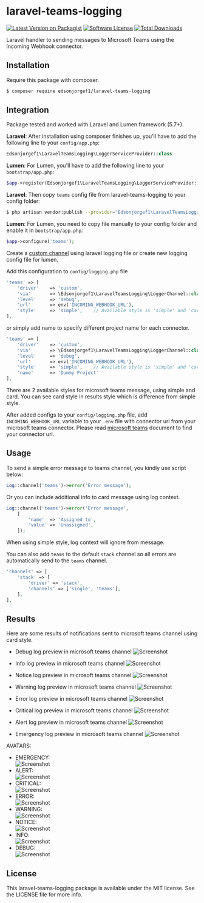 # laravel-teams-logging

[![Latest Version on Packagist](https://img.shields.io/packagist/v/edsonjorgef1/laravel-teams-logging.svg?style=flat-square)](https://packagist.org/packages/edsonjorgef1/laravel-teams-logging)
[![Software License](https://img.shields.io/badge/license-MIT-brightgreen.svg?style=flat-square)](LICENSE.md)
[![Total Downloads](https://img.shields.io/packagist/dt/edsonjorgef1/laravel-teams-logging.svg?style=flat-square)](https://packagist.org/packages/edsonjorgef1/laravel-teams-logging)

Laravel handler to sending messages to Microsoft Teams using the Incoming Webhook connector.

## Installation

Require this package with composer.

```bash
$ composer require edsonjorgef1/laravel-teams-logging
```

## Integration

Package tested and worked with Laravel and Lumen framework (5.7+).

**Laravel**: After installation using composer finishes up, you'll have to add the following line to your `config/app.php`:

```php
Edsonjorgef1\LaravelTeamsLogging\LoggerServiceProvider::class
```

**Lumen**: For Lumen, you'll have to add the following line to your `bootstrap/app.php`:

```php
$app->register(Edsonjorgef1\LaravelTeamsLogging\LoggerServiceProvider::class);
```

**Laravel**: Then copy `teams` config file from laravel-teams-logging to your config folder:

```bash
$ php artisan vendor:publish --provider="Edsonjorgef1\LaravelTeamsLogging\LoggerServiceProvider"
```

**Lumen**: For Lumen, you need to copy file manually to your config folder and enable it in `bootstrap/app.php`:

```php
$app->configure('teams');
```

Create a [custom channel](https://laravel.com/docs/master/logging#creating-custom-channels) using laravel logging file or create new logging config file for lumen.

Add this configuration to `config/logging.php` file

```php
'teams' => [
    'driver'    => 'custom',
    'via'       => \Edsonjorgef1\LaravelTeamsLogging\LoggerChannel::class,
    'level'     => 'debug',
    'url'       => env('INCOMING_WEBHOOK_URL'),
    'style'     => 'simple',    // Available style is 'simple' and 'card', default is 'simple'
],
```

or simply add name to specify different project name for each connector.

```php
'teams' => [
    'driver'    => 'custom',
    'via'       => \Edsonjorgef1\LaravelTeamsLogging\LoggerChannel::class,
    'level'     => 'debug',
    'url'       => env('INCOMING_WEBHOOK_URL'),
    'style'     => 'simple',    // Available style is 'simple' and 'card', default is 'simple'
    'name'      => 'Dummy Project'
],
```

There are 2 available styles for microsoft teams message, using simple and card. You can see card style in results style which is difference from simple style.

After added configs to your `config/logging.php` file, add `INCOMING_WEBHOOK_URL` variable to your `.env` file with connector url from your microsoft teams connector. Please read [microsoft teams](https://docs.microsoft.com/en-us/microsoftteams/platform/concepts/connectors/connectors-using) document to find your connector url.

## Usage

To send a simple error message to teams channel, you kindly use script below:

```php
Log::channel('teams')->error('Error message');
```

Or you can include additional info to card message using log context.

```php
Log::channel('teams')->error('Error message', 
    [
        'name'  => 'Assigned to',
        'value' => 'Unassigned',
    ]);
```

When using simple style, log context will ignore from message.

You can also add `teams` to the default `stack` channel so all errors are automatically send to the `teams` channel.

```php
'channels' => [
    'stack' => [
        'driver' => 'stack',
        'channels' => ['single', 'teams'],
    ],
],
```

## Results

Here are some results of notifications sent to microsoft teams channel using card style.

- Debug log preview in microsoft teams channel
  ![Screenshot](https://raw.githubusercontent.com/edsonjorgef1/laravel-teams-logging/master/assets/ltl-1debug.png)

- Info log preview in microsoft teams channel
  ![Screenshot](https://raw.githubusercontent.com/edsonjorgef1/laravel-teams-logging/master/assets/ltl-2info.png)

- Notice log preview in microsoft teams channel
  ![Screenshot](https://raw.githubusercontent.com/edsonjorgef1/laravel-teams-logging/master/assets/ltl-3notice.png)

- Warning log preview in microsoft teams channel
  ![Screenshot](https://raw.githubusercontent.com/edsonjorgef1/laravel-teams-logging/master/assets/ltl-4warning.png)

- Error log preview in microsoft teams channel
  ![Screenshot](https://raw.githubusercontent.com/edsonjorgef1/laravel-teams-logging/master/assets/ltl-5error.png)

- Critical log preview in microsoft teams channel
  ![Screenshot](https://raw.githubusercontent.com/edsonjorgef1/laravel-teams-logging/master/assets/ltl-6critical.png)

- Alert log preview in microsoft teams channel
  ![Screenshot](https://raw.githubusercontent.com/edsonjorgef1/laravel-teams-logging/master/assets/ltl-7alert.png)

- Emergency log preview in microsoft teams channel
  ![Screenshot](https://raw.githubusercontent.com/edsonjorgef1/laravel-teams-logging/master/assets/ltl-8emergency.png)


AVATARS:
<br>
- EMERGENCY:  <br> ![Screenshot](https://raw.githubusercontent.com/edsonjorgef1/laravel-teams-logging/master/assets/avatar/721C24.png)
- ALERT:  <br> ![Screenshot](https://raw.githubusercontent.com/edsonjorgef1/laravel-teams-logging/master/assets/avatar/AF2432.png)
- CRITICAL: <br> ![Screenshot](https://raw.githubusercontent.com/edsonjorgef1/laravel-teams-logging/master/assets/avatar/FF0000.png)
- ERROR:  <br> ![Screenshot](https://raw.githubusercontent.com/edsonjorgef1/laravel-teams-logging/master/assets/avatar/FF8000.png)
- WARNING:  <br> ![Screenshot](https://raw.githubusercontent.com/edsonjorgef1/laravel-teams-logging/master/assets/avatar/FFEEBA.png)
- NOTICE:  <br> ![Screenshot](https://raw.githubusercontent.com/edsonjorgef1/laravel-teams-logging/master/assets/avatar/B8DAFF.png)
- INFO:  <br> ![Screenshot](https://raw.githubusercontent.com/edsonjorgef1/laravel-teams-logging/master/assets/avatar/BEE5EB.png)
- DEBUG:  <br> ![Screenshot](https://raw.githubusercontent.com/edsonjorgef1/laravel-teams-logging/master/assets/avatar/C3E6CB.png)

## License

This laravel-teams-logging package is available under the MIT license. See the LICENSE file for more info.
